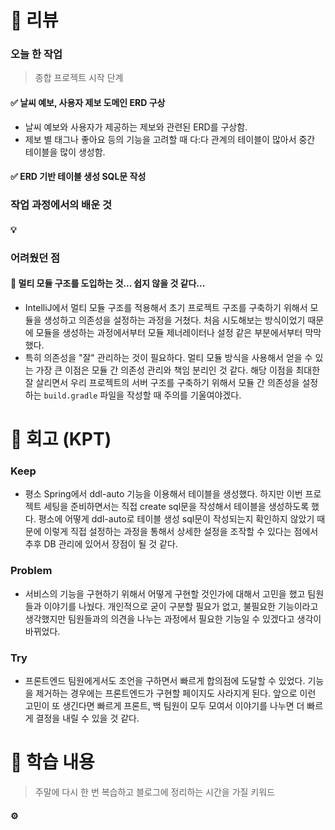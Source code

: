 # 📌 리뷰 
### 오늘 한 작업
> 종합 프로젝트 시작 단계

#### ✅ 날씨 예보, 사용자 제보 도메인 ERD 구상
- 날씨 예보와 사용자가 제공하는 제보와 관련된 ERD를 구상함.
- 제보 별 태그나 좋아요 등의 기능을 고려할 때 다:다 관계의 테이블이 많아서 중간 테이블을 많이 생성함.

#### ✅ ERD 기반 테이블 생성 SQL문 작성

### 작업 과정에서의 배운 것
#### 💡 

### 어려웠던 점
#### 🥊  멀티 모듈 구조를 도입하는 것... 쉽지 않을 것 같다...
- IntelliJ에서 멀티 모듈 구조를 적용해서 초기 프로젝트 구조를 구축하기 위해서 모듈을 생성하고 의존성을 설정하는 과정을 거쳤다. 처음 시도해보는 방식이었기 때문에 모듈을 생성하는 과정에서부터 모듈 제너레이터나 설정 같은 부분에서부터 막막했다. 
- 특히 의존성을 "잘" 관리하는 것이 필요하다. 멀티 모듈 방식을 사용해서 얻을 수 있는 가장 큰 이점은 모듈 간 의존성 관리와 책임 분리인 것 같다. 해당 이점을 최대한 잘 살리면서 우리 프로젝트의 서버 구조를 구축하기 위해서 모듈 간 의존성을 설정하는 `build.gradle` 파일을 작성할 때 주의를 기울여야겠다.

# 📌 회고 (KPT)
### Keep
- 평소 Spring에서 ddl-auto 기능을 이용해서 테이블을 생성했다. 하지만 이번 프로젝트 세팅을 준비하면서는 직접 create sql문을 작성해서 테이블을 생성하도록 했다. 평소에 어떻게 ddl-auto로 테이블 생성 sql문이 작성되는지 확인하지 않았기 때문에 이렇게 직접 설정하는 과정을 통해서 상세한 설정을 조작할 수 있다는 점에서 추후 DB 관리에 있어서 장점이 될 것 같다.

### Problem
- 서비스의 기능을 구현하기 위해서 어떻게 구현할 것인가에 대해서 고민을 했고 팀원들과 이야기를 나눴다. 개인적으로 굳이 구분할 필요가 없고, 불필요한 기능이라고 생각했지만 팀원들과의 의견을 나누는 과정에서 필요한 기능일 수 있겠다고 생각이 바뀌었다.

### Try
- 프론트엔드 팀원에게서도 조언을 구하면서 빠르게 합의점에 도달할 수 있었다. 기능을 제거하는 경우에는 프론트엔드가 구현할 페이지도 사라지게 된다. 앞으로 이런 고민이 또 생긴다면 빠르게 프론트, 백 팀원이 모두 모여서 이야기를 나누면 더 빠르게 결정을 내릴 수 있을 것 같다.

# 📌 학습 내용
> 주말에 다시 한 번 복습하고 블로그에 정리하는 시간을 가질 키워드
#### ⚙️ 
